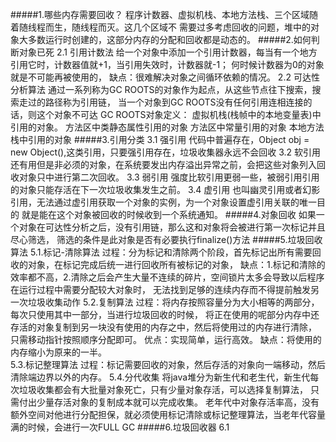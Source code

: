 #####1.哪些内存需要回收？
    程序计数器、虚拟机栈、本地方法栈、三个区域随着随线程而生，随线程而灭。这几个区域不
    需要过多考虑回收的问题，堆中的对象大多数运行时创建的，这部分内存的分配和回收都是动态的。
#####2.如何判断对象已死
    2.1 引用计数法
        给一个对象中添加一个引用计数器，每当有一个地方引用它时，计数器值就+1，当引用失效时，计数器就-1；
        何时候计数器为0的对象就是不可能再被使用的，
        缺点：很难解决对象之间循环依赖的情况。
    2.2 可达性分析算法
        通过一系列称为GC ROOTS的对象作为起点，从这些节点往下搜索，搜索走过的路径称为引用链，
        当一个对象到GC ROOTS没有任何引用连相连接的话，则这个对象不可达
        GC ROOTS对象定义：
                虚拟机栈(栈帧中的本地变量表)中引用的对象。
                方法区中类静态属性引用的对象
                方法区中常量引用的对象
                本地方法栈中引用的对象
#####3.引用分类
    3.1 强引用
        代码中普遍存在，Object obj = new Object(),这类引用，只要强引用存在，垃圾收集器永远不会回收
    3.2 软引用
        还有用但是非必须的对象，在系统要发出内存溢出异常之前，会把这些对象列入回收对象只中进行第二次回收。
    3.3 弱引用
        强度比软引用更弱一些，被弱引用引用的对象只能存活在下一次垃圾收集发生之前。
    3.4 虚引用
        也叫幽灵引用或者幻影引用，无法通过虚引用获取一个对象的实例，为一个对象设置虚引用关联的唯一目的
        就是能在这个对象被回收的时候收到一个系统通知。
#####4.对象回收
    如果一个对象在可达性分析之后，没有引用链，那么这和对象将会被进行第一次标记并且尽心筛选，
    筛选的条件是此对象是否有必要执行finalize()方法
#####5.垃圾回收算法
    5.1.标记-清除算法
        过程：分为标记和清除两个阶段，首先标记出所有需要回收的对象，在标记完成后统一进行回收所有被标记的对象，
        缺点：1.标记和清除的效率都不高，2.清除之后会产生大量不连续的碎片，空间锁片太多会导致以后程序在运行过程中需要分配较大对象时，
            无法找到足够的连续内存而不得提前触发另一次垃圾收集动作
    5.2.复制算法
        过程：将内存按照容量分为大小相等的两部分，每次只使用其中一部分，当进行垃圾回收的时候，
        将正在使用的呢部分内存中还存活的对象复制到另一块没有使用的内存之中，然后将使用过的内存进行清除，
        只需移动指针按照顺序分配即可。
        优点：实现简单，运行高效。
        缺点：将使用的内存缩小为原来的一半。   
    5.3.标记整理算法
        过程：标记需要回收的对象，然后存活的对象向一端移动，然后清除端边界以外的内存。
    5.4.分代收集
        将java堆分为新生代和老生代，新生代每次垃圾收集都会有大批量对象死亡，只有少量对象存活，可以选择复制算法，
        只需付出少量存活对象的复制成本就可以完成收集。
        老年代中对象存活率高，没有额外空间对他进行分配担保，就必须使用标记清除或标记整理算法，当老年代容量满的时候，会进行一次FULL GC
#####6.垃圾回收器
    6.1
            
        
   